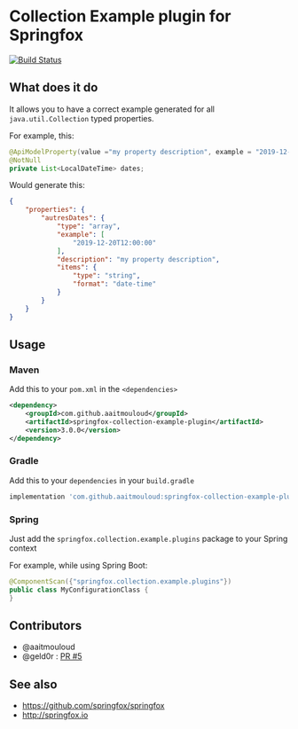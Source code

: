 # Collection Example plugin for Springfox
[![Build Status](https://travis-ci.org/aaitmouloud/springfox-collection-example-plugin.svg?branch=master)](https://travis-ci.org/aaitmouloud/springfox-collection-example-plugin)

## What does it do
It allows you to have a correct example generated for all `java.util.Collection` typed properties.

For example, this:
```java
@ApiModelProperty(value ="my property description", example = "2019-12-20T12:00:00")
@NotNull
private List<LocalDateTime> dates;
```

Would generate this:
```json
{
    "properties": {
        "autresDates": {
            "type": "array",
            "example": [
                "2019-12-20T12:00:00"
            ],
            "description": "my property description",
            "items": {
                "type": "string",
                "format": "date-time"
            }
        }
    }
}
```

## Usage
### Maven
Add this to your `pom.xml` in the `<dependencies>`

```xml
<dependency>
    <groupId>com.github.aaitmouloud</groupId>
    <artifactId>springfox-collection-example-plugin</artifactId>
    <version>3.0.0</version>
</dependency>
```

### Gradle
Add this to your `dependencies` in your `build.gradle`

```groovy
implementation 'com.github.aaitmouloud:springfox-collection-example-plugin:2.9.2'
```
### Spring
Just add the `springfox.collection.example.plugins` package to your Spring context

For example, while using Spring Boot: 
```java
@ComponentScan({"springfox.collection.example.plugins"})
public class MyConfigurationClass {
}
``` 

## Contributors
- @aaitmouloud
- @geld0r : [PR #5](https://github.com/aaitmouloud/springfox-collection-example-plugin/pull/5)

## See also
* https://github.com/springfox/springfox
* http://springfox.io
